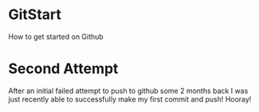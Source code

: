 # GitStart
How to get started on Github
# Second Attempt
After an initial failed attempt to push to github some 2 months back I was just
recently able to successfully make my first commit and push! Hooray!  
